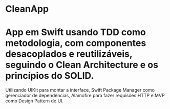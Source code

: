 # CleanApp


# App em Swift usando TDD como metodologia, com componentes desacoplados e reutilizáveis, seguindo o Clean Architecture e os princípios do SOLID. 

Utilizando UIKit para montar a interface, Swift Package Manager como gerenciador de dependências, 
Alamofire para fazer requisões HTTP e MVP como Design Pattern de UI.

